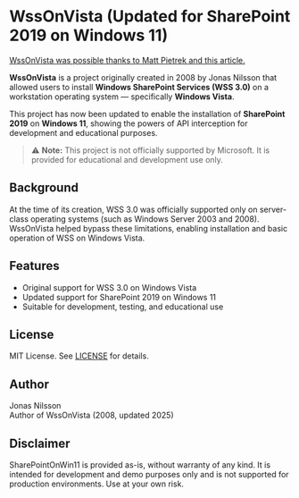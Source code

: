 # WssOnVista (Updated for SharePoint 2019 on Windows 11)

[WssOnVista was possible thanks to Matt Pietrek and this article.](https://learn.microsoft.com/en-us/archive/msdn-magazine/2002/march/inside-windows-an-in-depth-look-into-the-win32-portable-executable-file-format-part-2)

**WssOnVista** is a project originally created in 2008 by Jonas Nilsson that allowed users to install **Windows SharePoint Services (WSS 3.0)** on a workstation operating system — specifically **Windows Vista**.  

This project has now been updated to enable the installation of **SharePoint 2019** on **Windows 11**, showing the powers of API interception for development and educational purposes.

> ⚠ **Note:** This project is not officially supported by Microsoft. It is provided for educational and development use only.

## Background

At the time of its creation, WSS 3.0 was officially supported only on server-class operating systems (such as Windows Server 2003 and 2008). WssOnVista helped bypass these limitations, enabling installation and basic operation of WSS on Windows Vista.  

## Features

- Original support for WSS 3.0 on Windows Vista
- Updated support for SharePoint 2019 on Windows 11
- Suitable for development, testing, and educational use

## License

MIT License. See [LICENSE](LICENSE.txt) for details.

## Author

Jonas Nilsson  
Author of WssOnVista (2008, updated 2025)

## Disclaimer

SharePointOnWin11 is provided as-is, without warranty of any kind. It is intended for development and demo purposes only and is not supported for production environments. Use at your own risk.
